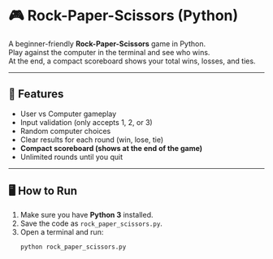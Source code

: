 # 🎮 Rock-Paper-Scissors (Python)

A beginner-friendly **Rock-Paper-Scissors** game in Python.  
Play against the computer in the terminal and see who wins.  
At the end, a compact scoreboard shows your total wins, losses, and ties.

---

## 🚀 Features
- User vs Computer gameplay  
- Input validation (only accepts 1, 2, or 3)  
- Random computer choices  
- Clear results for each round (win, lose, tie)  
- **Compact scoreboard (shows at the end of the game)**  
- Unlimited rounds until you quit  

---

## 🖥️ How to Run
1. Make sure you have **Python 3** installed.  
2. Save the code as `rock_paper_scissors.py`.  
3. Open a terminal and run:
   ```bash
   python rock_paper_scissors.py
